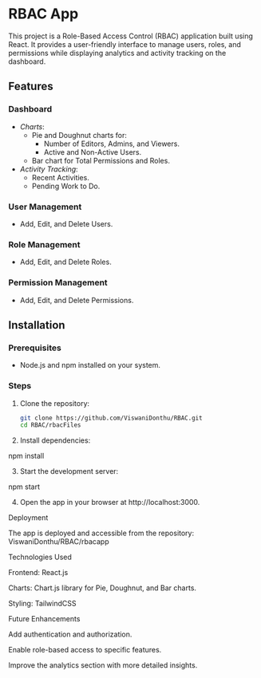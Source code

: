 # RBAC App

This project is a Role-Based Access Control (RBAC) application built using React. It provides a user-friendly interface to manage users, roles, and permissions while displaying analytics and activity tracking on the dashboard.

## Features

### Dashboard
- *Charts*:
  - Pie and Doughnut charts for:
    - Number of Editors, Admins, and Viewers.
    - Active and Non-Active Users.
  - Bar chart for Total Permissions and Roles.
- *Activity Tracking*:
  - Recent Activities.
  - Pending Work to Do.

### User Management
- Add, Edit, and Delete Users.

### Role Management
- Add, Edit, and Delete Roles.

### Permission Management
- Add, Edit, and Delete Permissions.

## Installation

### Prerequisites
- Node.js and npm installed on your system.

### Steps
1. Clone the repository:
   ```bash
   git clone https://github.com/ViswaniDonthu/RBAC.git
   cd RBAC/rbacFiles

2. Install dependencies:

npm install


3. Start the development server:

npm start


4. Open the app in your browser at http://localhost:3000.



Deployment

The app is deployed and accessible from the repository: ViswaniDonthu/RBAC/rbacapp

Technologies Used

Frontend: React.js

Charts: Chart.js library for Pie, Doughnut, and Bar charts.

Styling: TailwindCSS 


Future Enhancements

Add authentication and authorization.

Enable role-based access to specific features.

Improve the analytics section with more detailed insights.

